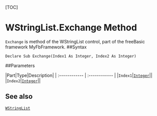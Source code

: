 [TOC]
# WStringList.Exchange Method

`Exchange` is method of the WStringList control, part of the freeBasic framework MyFbFramework.
##Syntax
```freeBasic
Declare Sub Exchange(Index1 As Integer, Index2 As Integer)
```

##Parameters

|Part|Type|Description|
| :------------ | :------------ |
|`Index1`|[`Integer`]("https://www.freebasic.net/wiki/KeyPgInteger")||
|`Index2`|[`Integer`]("https://www.freebasic.net/wiki/KeyPgInteger")||
## See also
[`WStringList`](WStringList.md)
